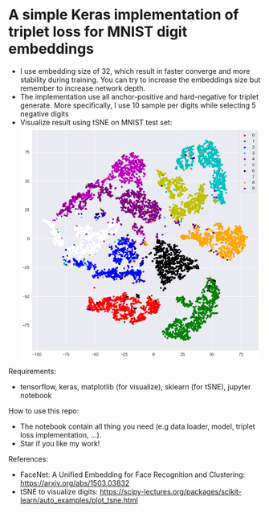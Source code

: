 # A simple Keras implementation of triplet loss for MNIST digit embeddings

- I use embedding size of 32, which result in faster converge and more stability during training. You can try to increase the embeddings size but remember to increase network depth.
- The implementation use all anchor-positive and hard-negative for triplet generate. More specifically, I use 10 sample per digits while selecting 5 negative digits
- Visualize result using tSNE on MNIST test set: 
![alt text](https://github.com/phongdinhv/triplet-loss-keras-mnist/blob/master/mnist-triplet-loss.png)

Requirements:
- tensorflow, keras, matplotlib (for visualize), sklearn (for tSNE), jupyter notebook

How to use this repo:
- The notebook contain all thing you need (e.g data loader, model, triplet loss implementation, ...).
- Star if you like my work!

References: 
- FaceNet: A Unified Embedding for Face Recognition and Clustering: https://arxiv.org/abs/1503.03832
- tSNE to visualize digits: https://scipy-lectures.org/packages/scikit-learn/auto_examples/plot_tsne.html
